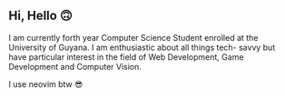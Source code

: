 ## Hi, Hello 🙃
I am currently forth year Computer Science Student enrolled at
the University of Guyana. I am enthusiastic about all things tech-
savvy but have particular interest in the field of Web
Development, Game Development and Computer Vision. 

I use neovim btw 😎


<!--
**ShivMoh/ShivMoh** is a ✨ _special_ ✨ repository because its `README.md` (this file) appears on your GitHub profile.

Here are some ideas to get you started:

- 🔭 I’m currently working on ...
- 🌱 I’m currently learning ...
- 👯 I’m looking to collaborate on ...
- 🤔 I’m looking for help with ...
- 💬 Ask me about ...
- 📫 How to reach me: ...
- 😄 Pronouns: ...
- ⚡ Fun fact: ...
-->
